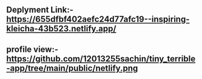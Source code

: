 ## Deplyment Link:- https://655dfbf402aefc24d77afc19--inspiring-kleicha-43b523.netlify.app/

## profile view:-https://github.com/12013255sachin/tiny_terrible-app/tree/main/public/netlify.png



